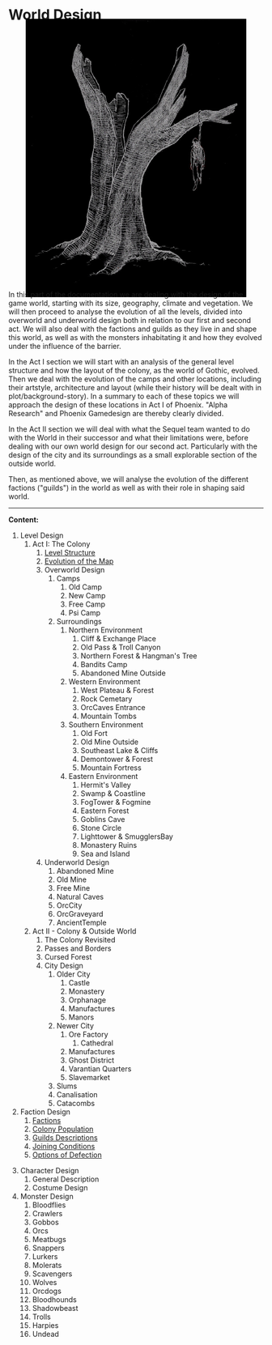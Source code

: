 # World Design

<img class="world" src="/_img/world/overworld.jpg">

In this part of the documentation we are dealing with the design of the game world, starting with its size, geography, climate and vegetation. We will then proceed to analyse the evolution of all the levels, divided into overworld and underworld design both in relation to our first and second act. We will also deal with the factions and guilds as they live in and shape this world, as well as with the monsters inhabitating it and how they evolved under the influence of the barrier. 

In the Act I section we will start with an analysis of the general level structure and how the layout of the colony, as the world of Gothic, evolved. Then we deal with the evolution of the camps and other locations, including their artstyle, architecture and layout (while their history will be dealt with in plot/background-story). In a summary to each of these topics we will approach the design of these locations in Act I of Phoenix. "Alpha Research" and Phoenix Gamedesign are thereby clearly divided. 

In the Act II section we will deal with what the Sequel team wanted to do with the World in their successor and what their limitations were, before dealing with our own world design for our second act. Particularly with the design of the city and its surroundings as a small explorable section of the outside world. 

Then, as mentioned above, we will analyse the evolution of the different factions ("guilds") in the world as well as with their role in shaping said world. <!--In this context we will also have to deal with the NPCs and their initial placement ("start routine") in the world (the "setup" that the player will be confronted with).--> 

<!--
Finally we will deal with the placement of objects (non-takeable, static objects, moveable or useable objects as well as takeable objects, items).

Perhaps: Rather deal with items in a section at the bottom of every single location?
Or deal with items in the plot, when dealing with the exploration of specific locations!!! -->

--- 

**Content:**


<!-- Geography, Climate & Vegetation -> to Setting?! -->

1. Level Design
    1. Act I: The Colony
        1. [Level Structure](/story/level-structure)
        2. [Evolution of the Map](/story/map-evolution)
        3. Overworld Design            
            1. Camps
                1. Old Camp
                2. New Camp
                3. Free Camp
                4. Psi Camp
            2. Surroundings
                1. Northern Environment
                    1. Cliff & Exchange Place
                    2. Old Pass & Troll Canyon
                    3. Northern Forest & Hangman's Tree
                    4. Bandits Camp
                    5. Abandoned Mine Outside
                2. Western Environment 
                    1. West Plateau & Forest
                    2. Rock Cemetary
                    3. OrcCaves Entrance
                    4. Mountain Tombs
                3. Southern Environment
                    1. Old Fort
                    2. Old Mine Outside
                    3. Southeast Lake & Cliffs
                    4. Demontower & Forest
                    5. Mountain Fortress
                4. Eastern Environment
                    1. Hermit's Valley
                    2. Swamp & Coastline
                    3. FogTower & Fogmine
                    4. Eastern Forest 
                    5. Goblins Cave
                    6. Stone Circle 
                    7. Lighttower & SmugglersBay
                    8. Monastery Ruins
                    9. Sea and Island
        4. Underworld Design
            1. Abandoned Mine
            2. Old Mine
            3. Free Mine
            4. Natural Caves
            5. OrcCity
            6. OrcGraveyard
            7. AncientTemple
    2. Act II - Colony & Outside World
		1. The Colony Revisited  
		2. Passes and Borders
		3. Cursed Forest
		4. City Design
			1. Older City 
				1. Castle
				2. Monastery
				3. Orphanage
				4. Manufactures
				5. Manors
			2. Newer City
				1. Ore Factory
					1. Cathedral
				2. Manufactures
				3. Ghost District
				4. Varantian Quarters
				5. Slavemarket
			3. Slums
			4. Canalisation
			5. Catacombs
2. Faction Design
    1. [Factions](/story/factions/factions)
	2. [Colony Population](/story/factions/colony-population)
	3. [Guilds Descriptions](/story/factions/guilds-descriptions)
	4. [Joining Conditions](/story/factions/guilds-joining-conditions)
	5. [Options of Defection](/story/factions/options-of-defection)
<!-- 1. Folk
    2. Mafia
    3. Priests
    4. Royals
    5. Law
    6. Outlaws
    7. Revolt
    8. Heretics
    9. Slaves
    10. Pariahs -->
3. Character Design
    1. General Description
	2. Costume Design
4. Monster Design
    1. Bloodflies
    2. Crawlers
    3. Gobbos
    4. Orcs
    5. Meatbugs
    6. Snappers
    7. Lurkers
    8. Molerats
    9. Scavengers
    10. Wolves
    11. Orcdogs
    12. Bloodhounds
    13. Shadowbeast
    14. Trolls
    15. Harpies
    16. Undead


<style>

    .world {
        display: block;
        image-rendering: pixelated;
        max-height: 550px;
        max-width: 100%;
        margin: -2em auto;
    }
        main .article h1 {
            font-size: 22px;
        }

</style>
